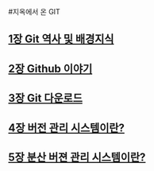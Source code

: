 #지옥에서 온 GIT

## [1장 Git 역사 및 배경지식](https://github.com/SDW1014/git-Study-FromtheHell-2024-07-14/blob/main/1.%20Git%20%EC%97%AD%EC%82%AC%20%EB%B0%8F%20%EB%B0%B0%EA%B2%BD%EC%A7%80%EC%8B%9D/Content.txt)

## [2장 Github 이야기](https://github.com/SDW1014/git-Study-FromtheHell-2024-07-14/blob/main/2.%20Github%20%EC%9D%B4%EC%95%BC%EA%B8%B0/Content.txt)

## [3장 Git 다운로드](https://github.com/SDW1014/git-Study-FromtheHell-2024-07-14/blob/main/3.%20Git%20%EB%8B%A4%EC%9A%B4%EB%A1%9C%EB%93%9C/Content.txt)

## [4장 버전 관리 시스템이란?](https://github.com/SDW1014/git-Study-FromtheHell-2024-07-14/blob/main/4.%20%EB%B2%84%EC%A0%84%20%EA%B4%80%EB%A6%AC%20%EC%8B%9C%EC%8A%A4%ED%85%9C%EC%9D%B4%EB%9E%80/Content.txt)


## [5장 분산 버젼 관리 시스템이란?](https://github.com/SDW1014/git-Study-FromtheHell-2024-07-14/blob/main/4.%20%EB%B2%84%EC%A0%84%20%EA%B4%80%EB%A6%AC%20%EC%8B%9C%EC%8A%A4%ED%85%9C%EC%9D%B4%EB%9E%80/Content.txt)